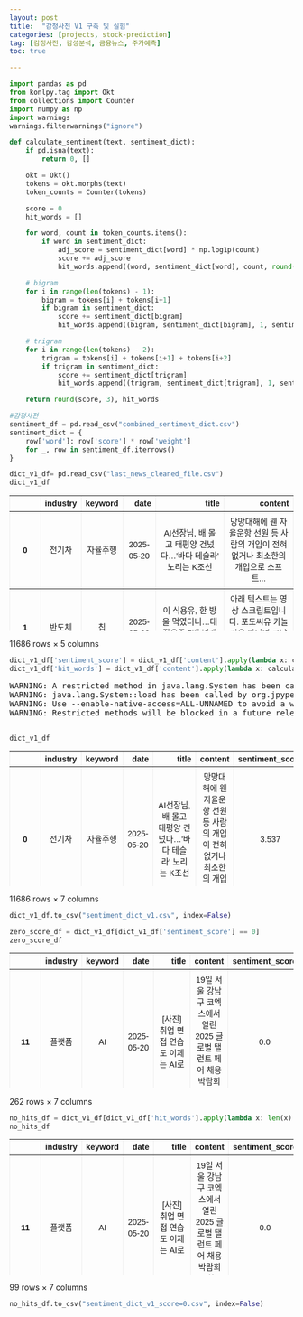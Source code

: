 ```yaml
---
layout: post
title:  "감정사전 V1 구축 및 실험"
categories: [projects, stock-prediction]
tag: [감정사전, 감성분석, 금융뉴스, 주가예측]
toc: true

---
```


<head>
  <style>
    table.dataframe {
      white-space: normal;
      width: 100%;
      height: 240px;
      display: block;
      overflow: auto;
      font-family: Arial, sans-serif;
      font-size: 0.9rem;
      line-height: 20px;
      text-align: center;
      border: 0px !important;
    }

    table.dataframe th {
      text-align: center;
      font-weight: bold;
      padding: 8px;
    }

    table.dataframe td {
      text-align: center;
      padding: 8px;
    }

    table.dataframe tr:hover {
      background: #b8d1f3; 
    }

    .output_prompt {
      overflow: auto;
      font-size: 0.9rem;
      line-height: 1.45;
      border-radius: 0.3rem;
      -webkit-overflow-scrolling: touch;
      padding: 0.8rem;
      margin-top: 0;
      margin-bottom: 15px;
      font: 1rem Consolas, "Liberation Mono", Menlo, Courier, monospace;
      color: $code-text-color;
      border: solid 1px $border-color;
      border-radius: 0.3rem;
      word-break: normal;
      white-space: pre;
    }

  .dataframe tbody tr th:only-of-type {
      vertical-align: middle;
  }

  .dataframe tbody tr th {
      vertical-align: top;
  }

  .dataframe thead th {
      text-align: center !important;
      padding: 8px;
  }

  .page__content p {
      margin: 0 0 0px !important;
  }

  .page__content p > strong {
    font-size: 0.8rem !important;
  }

  </style>
</head>



```python
import pandas as pd
from konlpy.tag import Okt
from collections import Counter
import numpy as np
import warnings
warnings.filterwarnings("ignore") 
```


```python
def calculate_sentiment(text, sentiment_dict):
    if pd.isna(text):
        return 0, []

    okt = Okt()
    tokens = okt.morphs(text)
    token_counts = Counter(tokens)

    score = 0
    hit_words = []

    for word, count in token_counts.items():
        if word in sentiment_dict:
            adj_score = sentiment_dict[word] * np.log1p(count)
            score += adj_score
            hit_words.append((word, sentiment_dict[word], count, round(adj_score, 3)))

    # bigram
    for i in range(len(tokens) - 1):
        bigram = tokens[i] + tokens[i+1]
        if bigram in sentiment_dict:
            score += sentiment_dict[bigram]
            hit_words.append((bigram, sentiment_dict[bigram], 1, sentiment_dict[bigram]))

    # trigram
    for i in range(len(tokens) - 2):
        trigram = tokens[i] + tokens[i+1] + tokens[i+2]
        if trigram in sentiment_dict:
            score += sentiment_dict[trigram]
            hit_words.append((trigram, sentiment_dict[trigram], 1, sentiment_dict[trigram]))

    return round(score, 3), hit_words
```


```python
#감정사전
sentiment_df = pd.read_csv("combined_sentiment_dict.csv")
sentiment_dict = {
    row['word']: row['score'] * row['weight'] 
    for _, row in sentiment_df.iterrows()
}
```


```python
dict_v1_df= pd.read_csv("last_news_cleaned_file.csv")
dict_v1_df
```

<div>
<style scoped>
    .dataframe tbody tr th:only-of-type {
        vertical-align: middle;
    }

    .dataframe tbody tr th {
        vertical-align: top;
    }

    .dataframe thead th {
        text-align: right;
    }
</style>
<table border="1" class="dataframe">
  <thead>
    <tr style="text-align: right;">
      <th></th>
      <th>industry</th>
      <th>keyword</th>
      <th>date</th>
      <th>title</th>
      <th>content</th>
    </tr>
  </thead>
  <tbody>
    <tr>
      <th>0</th>
      <td>전기차</td>
      <td>자율주행</td>
      <td>2025-05-20</td>
      <td>AI선장님, 배 몰고 태평양 건넜다…'바다 테슬라' 노리는 K조선</td>
      <td>망망대해에 웬 자율운항 선원 등 사람의 개입이 전혀 없거나 최소한의 개입으로 소프트...</td>
    </tr>
    <tr>
      <th>1</th>
      <td>반도체</td>
      <td>칩</td>
      <td>2025-05-20</td>
      <td>이 식용유, 한 방울 먹였더니…대장용종 5배 넘게 늘었다</td>
      <td>아래 텍스트는 영상 스크립트입니다. 포도씨유 카놀라유 아니면 그냥 식용유 라고 부르...</td>
    </tr>
    <tr>
      <th>2</th>
      <td>반도체</td>
      <td>IM</td>
      <td>2025-05-19</td>
      <td>SKT 전 가입자 유심 털렸다…복제폰 우려 IMEI도 유출 가능성</td>
      <td>SK텔레콤 해킹으로 가입자 전원의 유심 USIM 정보뿐 아니라 개인정보가 관리되는 ...</td>
    </tr>
    <tr>
      <th>3</th>
      <td>반도체</td>
      <td>공정</td>
      <td>2025-05-20</td>
      <td>굴착기·휠로더 생산력 56% 향상…HD현대건설기계 신공장 준공</td>
      <td>HD현대건설기계는 20일 울산 동구 울산캠퍼스에서 스마트팩토리 준공식을 개최했다고 ...</td>
    </tr>
    <tr>
      <th>4</th>
      <td>전기차</td>
      <td>현대차</td>
      <td>2025-05-20</td>
      <td>4대 그룹, 3년간 자산·이익 늘었지만 고용은 '제자리'</td>
      <td>최근 3년간 상위 4대 그룹 삼성 SK 현대차 LG의 자산총액과 순이익이 늘었으나 ...</td>
    </tr>
    <tr>
      <th>...</th>
      <td>...</td>
      <td>...</td>
      <td>...</td>
      <td>...</td>
      <td>...</td>
    </tr>
    <tr>
      <th>11681</th>
      <td>바이오</td>
      <td>면역</td>
      <td>2025-05-18</td>
      <td>[강민성의 헬스토리] 굽힐때 `시큰`…무릎 통증 유발하는 최악의 운동은?</td>
      <td>무릎은 우리 몸의 체중을 대부분 지탱해 주는 중요한 부위로 우리가 어떻게 사용하는지...</td>
    </tr>
    <tr>
      <th>11682</th>
      <td>플랫폼</td>
      <td>플랫폼</td>
      <td>2025-05-18</td>
      <td>글로벌 가상자산, 일부 알트코인 급락세 전환</td>
      <td>알트코인 중심 하락세 이어지며 투자자 긴장이번주 글로벌 가상자산 시장이 전반적인 하...</td>
    </tr>
    <tr>
      <th>11683</th>
      <td>반도체</td>
      <td>공정</td>
      <td>2025-05-18</td>
      <td>[P2E 재조명下] 게임토큰, 넥슨 'NXPC'가 변곡점 될까…'위믹스'는 상폐 위기</td>
      <td>NXPC 바이낸스 이어 업비트 빗썸 상장 3000원대에 거래중 NXPC 의 뒷배는 ...</td>
    </tr>
    <tr>
      <th>11684</th>
      <td>플랫폼</td>
      <td>네이버</td>
      <td>2025-05-18</td>
      <td>카카오, 다음 분사 작업 이달 중 마무리…상반기 이사회 전망</td>
      <td>이달까지 직원 이동 동의 완료 계획 2014년 합병 이후 11년만의 분리성남시 카카...</td>
    </tr>
    <tr>
      <th>11685</th>
      <td>바이오</td>
      <td>바이오</td>
      <td>2025-05-18</td>
      <td>200가지 바이러스 품은 박쥐는 어떻게 멀쩡히 생존할까</td>
      <td>국내 연구팀 세계 최대 박쥐 오가노이드 플랫폼 구축5종 박쥐 오가노이드로 바이러스 ...</td>
    </tr>
  </tbody>
</table>
<p>11686 rows × 5 columns</p>
</div>



```python
dict_v1_df['sentiment_score'] = dict_v1_df['content'].apply(lambda x: calculate_sentiment(x, sentiment_dict)[0])
dict_v1_df['hit_words'] = dict_v1_df['content'].apply(lambda x: calculate_sentiment(x, sentiment_dict)[1])
```

<pre>
WARNING: A restricted method in java.lang.System has been called
WARNING: java.lang.System::load has been called by org.jpype.JPypeContext in an unnamed module (file:/opt/homebrew/Caskroom/miniforge/base/envs/tf-m1/lib/python3.9/site-packages/org.jpype.jar)
WARNING: Use --enable-native-access=ALL-UNNAMED to avoid a warning for callers in this module
WARNING: Restricted methods will be blocked in a future release unless native access is enabled

</pre>

```python
dict_v1_df
```

<div>
<style scoped>
    .dataframe tbody tr th:only-of-type {
        vertical-align: middle;
    }

    .dataframe tbody tr th {
        vertical-align: top;
    }

    .dataframe thead th {
        text-align: right;
    }
</style>
<table border="1" class="dataframe">
  <thead>
    <tr style="text-align: right;">
      <th></th>
      <th>industry</th>
      <th>keyword</th>
      <th>date</th>
      <th>title</th>
      <th>content</th>
      <th>sentiment_score</th>
      <th>hit_words</th>
    </tr>
  </thead>
  <tbody>
    <tr>
      <th>0</th>
      <td>전기차</td>
      <td>자율주행</td>
      <td>2025-05-20</td>
      <td>AI선장님, 배 몰고 태평양 건넜다…'바다 테슬라' 노리는 K조선</td>
      <td>망망대해에 웬 자율운항 선원 등 사람의 개입이 전혀 없거나 최소한의 개입으로 소프트...</td>
      <td>3.537</td>
      <td>[(실수, -1.0, 1, -0.693), (능력, 1.0, 1, 0.693), (...</td>
    </tr>
    <tr>
      <th>1</th>
      <td>반도체</td>
      <td>칩</td>
      <td>2025-05-20</td>
      <td>이 식용유, 한 방울 먹였더니…대장용종 5배 넘게 늘었다</td>
      <td>아래 텍스트는 영상 스크립트입니다. 포도씨유 카놀라유 아니면 그냥 식용유 라고 부르...</td>
      <td>-1.460</td>
      <td>[(좋은, 3.0, 3, 4.159), (안정, 1.0, 6, 1.946), (성,...</td>
    </tr>
    <tr>
      <th>2</th>
      <td>반도체</td>
      <td>IM</td>
      <td>2025-05-19</td>
      <td>SKT 전 가입자 유심 털렸다…복제폰 우려 IMEI도 유출 가능성</td>
      <td>SK텔레콤 해킹으로 가입자 전원의 유심 USIM 정보뿐 아니라 개인정보가 관리되는 ...</td>
      <td>-23.326</td>
      <td>[(유출, -3.0, 5, -5.375), (피해, -1.0, 2, -1.099),...</td>
    </tr>
    <tr>
      <th>3</th>
      <td>반도체</td>
      <td>공정</td>
      <td>2025-05-20</td>
      <td>굴착기·휠로더 생산력 56% 향상…HD현대건설기계 신공장 준공</td>
      <td>HD현대건설기계는 20일 울산 동구 울산캠퍼스에서 스마트팩토리 준공식을 개최했다고 ...</td>
      <td>7.603</td>
      <td>[(고도화, -2.0, 1, -1.386), (능력, 1.0, 2, 1.099), ...</td>
    </tr>
    <tr>
      <th>4</th>
      <td>전기차</td>
      <td>현대차</td>
      <td>2025-05-20</td>
      <td>4대 그룹, 3년간 자산·이익 늘었지만 고용은 '제자리'</td>
      <td>최근 3년간 상위 4대 그룹 삼성 SK 현대차 LG의 자산총액과 순이익이 늘었으나 ...</td>
      <td>18.461</td>
      <td>[(상위, 2.0, 1, 1.386), (돌파, 3.0, 1, 2.079), (꾸준...</td>
    </tr>
    <tr>
      <th>...</th>
      <td>...</td>
      <td>...</td>
      <td>...</td>
      <td>...</td>
      <td>...</td>
      <td>...</td>
      <td>...</td>
    </tr>
    <tr>
      <th>11681</th>
      <td>바이오</td>
      <td>면역</td>
      <td>2025-05-18</td>
      <td>[강민성의 헬스토리] 굽힐때 `시큰`…무릎 통증 유발하는 최악의 운동은?</td>
      <td>무릎은 우리 몸의 체중을 대부분 지탱해 주는 중요한 부위로 우리가 어떻게 사용하는지...</td>
      <td>2.714</td>
      <td>[(해, -2.0, 1, -1.386), (중요한, 1.0, 1, 0.693), (...</td>
    </tr>
    <tr>
      <th>11682</th>
      <td>플랫폼</td>
      <td>플랫폼</td>
      <td>2025-05-18</td>
      <td>글로벌 가상자산, 일부 알트코인 급락세 전환</td>
      <td>알트코인 중심 하락세 이어지며 투자자 긴장이번주 글로벌 가상자산 시장이 전반적인 하...</td>
      <td>-12.317</td>
      <td>[(하락, -3.0, 12, -7.695), (상위, 2.0, 2, 2.197), ...</td>
    </tr>
    <tr>
      <th>11683</th>
      <td>반도체</td>
      <td>공정</td>
      <td>2025-05-18</td>
      <td>[P2E 재조명下] 게임토큰, 넥슨 'NXPC'가 변곡점 될까…'위믹스'는 상폐 위기</td>
      <td>NXPC 바이낸스 이어 업비트 빗썸 상장 3000원대에 거래중 NXPC 의 뒷배는 ...</td>
      <td>-2.811</td>
      <td>[(상폐, -6.0, 2, -6.592), (위기, -3.0, 2, -3.296),...</td>
    </tr>
    <tr>
      <th>11684</th>
      <td>플랫폼</td>
      <td>네이버</td>
      <td>2025-05-18</td>
      <td>카카오, 다음 분사 작업 이달 중 마무리…상반기 이사회 전망</td>
      <td>이달까지 직원 이동 동의 완료 계획 2014년 합병 이후 11년만의 분리성남시 카카...</td>
      <td>-0.405</td>
      <td>[(정, 1.0, 2, 1.099), (해, -2.0, 2, -2.197), (함께...</td>
    </tr>
    <tr>
      <th>11685</th>
      <td>바이오</td>
      <td>바이오</td>
      <td>2025-05-18</td>
      <td>200가지 바이러스 품은 박쥐는 어떻게 멀쩡히 생존할까</td>
      <td>국내 연구팀 세계 최대 박쥐 오가노이드 플랫폼 구축5종 박쥐 오가노이드로 바이러스 ...</td>
      <td>-10.924</td>
      <td>[(바이러스, -1.0, 20, -3.045), (공포, -6.0, 1, -4.15...</td>
    </tr>
  </tbody>
</table>
<p>11686 rows × 7 columns</p>
</div>



```python
dict_v1_df.to_csv("sentiment_dict_v1.csv", index=False)
```


```python
zero_score_df = dict_v1_df[dict_v1_df['sentiment_score'] == 0]
zero_score_df
```

<div>
<style scoped>
    .dataframe tbody tr th:only-of-type {
        vertical-align: middle;
    }

    .dataframe tbody tr th {
        vertical-align: top;
    }

    .dataframe thead th {
        text-align: right;
    }
</style>
<table border="1" class="dataframe">
  <thead>
    <tr style="text-align: right;">
      <th></th>
      <th>industry</th>
      <th>keyword</th>
      <th>date</th>
      <th>title</th>
      <th>content</th>
      <th>sentiment_score</th>
      <th>hit_words</th>
    </tr>
  </thead>
  <tbody>
    <tr>
      <th>11</th>
      <td>플랫폼</td>
      <td>AI</td>
      <td>2025-05-20</td>
      <td>[사진] 취업 면접 연습도 이제는 AI로</td>
      <td>19일 서울 강남구 코엑스에서 열린 2025 글로벌 탤런트 페어 채용박람회를 찾은 ...</td>
      <td>0.0</td>
      <td>[]</td>
    </tr>
    <tr>
      <th>18</th>
      <td>전기차</td>
      <td>현대차</td>
      <td>2025-05-20</td>
      <td>[Biz &amp; Now] 보스턴 다이내믹스, DHL에 로봇 1000대 공급</td>
      <td>현대차그룹 로봇 계열사 보스턴 다이내믹스가 글로벌 종합물류기업 DHL그룹에 물류 자...</td>
      <td>0.0</td>
      <td>[]</td>
    </tr>
    <tr>
      <th>19</th>
      <td>플랫폼</td>
      <td>미디어</td>
      <td>2025-05-20</td>
      <td>황금연휴 때 해외서 돈 펑펑…카드결제 증가율 국내의 5배</td>
      <td>지난 1 6일 황금연휴 기간 해외 소비가 국내 소비보다 크게 늘어난 것으로 나타났다...</td>
      <td>0.0</td>
      <td>[(도움, 1.0, 1, 0.693), (해, -2.0, 1, -1.386), (쓴...</td>
    </tr>
    <tr>
      <th>32</th>
      <td>플랫폼</td>
      <td>미디어</td>
      <td>2025-05-19</td>
      <td>황금연휴에 국내 카드 결제 3.1% 늘었지만, 해외는 17.5%↑</td>
      <td>지난 1 6일 황금연휴 기간 해외 소비가 국내 소비보다 크게 늘어난 것으로 나타났다...</td>
      <td>0.0</td>
      <td>[(도움, 1.0, 1, 0.693), (해, -2.0, 1, -1.386), (쓴...</td>
    </tr>
    <tr>
      <th>94</th>
      <td>바이오</td>
      <td>셀트리온</td>
      <td>2025-05-16</td>
      <td>서정진 회장 “미국의 의약품 관세부과, 사업 성장 기회”</td>
      <td>서정진 사진 셀트리온 회장이 미국 트럼프 행정부의 의약품 정책 변화와 관련해 바이오...</td>
      <td>-0.0</td>
      <td>[(해, -2.0, 2, -2.197), (기회, 3.0, 2, 3.296), (없...</td>
    </tr>
    <tr>
      <th>...</th>
      <td>...</td>
      <td>...</td>
      <td>...</td>
      <td>...</td>
      <td>...</td>
      <td>...</td>
      <td>...</td>
    </tr>
    <tr>
      <th>10896</th>
      <td>플랫폼</td>
      <td>네이버</td>
      <td>2025-04-17</td>
      <td>한국공항공사, 카카오맵 실내지도 서비스 전국공항 확대</td>
      <td>한국공항공사는 올해 상반기 안에 카카오맵 실내지도 서비스를 전국 공항으로 확대한다고...</td>
      <td>0.0</td>
      <td>[(쉽게, 1.0, 1, 0.693), (함께, 1.0, 1, 0.693), (해,...</td>
    </tr>
    <tr>
      <th>10973</th>
      <td>에너지</td>
      <td>에너지</td>
      <td>2025-03-31</td>
      <td>김승연 회장, ㈜한화 지분 11.32% 세 아들에 증여</td>
      <td>김승연 한화그룹 회장이 한화 지분 22.65 중 11.32 를 세 아들에게 증여한다...</td>
      <td>0.0</td>
      <td>[(공시, 0.0, 1, 0.0), (오해, -1.0, 1, -0.693), (측은...</td>
    </tr>
    <tr>
      <th>11016</th>
      <td>반도체</td>
      <td>삼성전자</td>
      <td>2025-03-19</td>
      <td>삼성전자 오늘 주주총회...국내 기업 주총 시즌 본격 개막</td>
      <td>삼성전자의 제56기 정기 주주총회가 19일 오전 경기도 수원컨벤션센터에서 개최된다....</td>
      <td>0.0</td>
      <td>[(성, 0.0, 4, 0.0), (위기, -3.0, 1, -2.079), (개선,...</td>
    </tr>
    <tr>
      <th>11203</th>
      <td>반도체</td>
      <td>공정</td>
      <td>2025-01-21</td>
      <td>첫 직선제, ‘맥 빠진 선거’되나… 예비후보 등록 접수 ‘한산’ [제1회 전국동시새...</td>
      <td>중앙선거관리위원회에 위임 MG새마을금고중앙회 60년 역사 사상 처음 직선제로 치러지...</td>
      <td>0.0</td>
      <td>[(해, -2.0, 1, -1.386), (위반, -3.0, 1, -2.079), ...</td>
    </tr>
    <tr>
      <th>11580</th>
      <td>플랫폼</td>
      <td>AI</td>
      <td>2025-05-18</td>
      <td>오픈AI, UAE 세계 최대 규모 데이터센터 건설 지원 예정</td>
      <td>오픈AI로고. 연합뉴스챗GPT개발사 오픈AI가 아랍에미리트 UAE 에 들어설 세계 ...</td>
      <td>0.0</td>
      <td>[(함께, 1.0, 3, 1.386), (해, -2.0, 1, -1.386), (성...</td>
    </tr>
  </tbody>
</table>
<p>262 rows × 7 columns</p>
</div>



```python
no_hits_df = dict_v1_df[dict_v1_df['hit_words'].apply(lambda x: len(x) == 0)]
no_hits_df
```

<div>
<style scoped>
    .dataframe tbody tr th:only-of-type {
        vertical-align: middle;
    }

    .dataframe tbody tr th {
        vertical-align: top;
    }

    .dataframe thead th {
        text-align: right;
    }
</style>
<table border="1" class="dataframe">
  <thead>
    <tr style="text-align: right;">
      <th></th>
      <th>industry</th>
      <th>keyword</th>
      <th>date</th>
      <th>title</th>
      <th>content</th>
      <th>sentiment_score</th>
      <th>hit_words</th>
    </tr>
  </thead>
  <tbody>
    <tr>
      <th>11</th>
      <td>플랫폼</td>
      <td>AI</td>
      <td>2025-05-20</td>
      <td>[사진] 취업 면접 연습도 이제는 AI로</td>
      <td>19일 서울 강남구 코엑스에서 열린 2025 글로벌 탤런트 페어 채용박람회를 찾은 ...</td>
      <td>0.0</td>
      <td>[]</td>
    </tr>
    <tr>
      <th>18</th>
      <td>전기차</td>
      <td>현대차</td>
      <td>2025-05-20</td>
      <td>[Biz &amp; Now] 보스턴 다이내믹스, DHL에 로봇 1000대 공급</td>
      <td>현대차그룹 로봇 계열사 보스턴 다이내믹스가 글로벌 종합물류기업 DHL그룹에 물류 자...</td>
      <td>0.0</td>
      <td>[]</td>
    </tr>
    <tr>
      <th>129</th>
      <td>플랫폼</td>
      <td>AI</td>
      <td>2025-05-15</td>
      <td>[사진] 이리 오세요 … AI·VR 기술의 초대장</td>
      <td>한 관람객이 14일 서울 강남구 코엑스에서 열린 국제인공지능대전에서 인공지능 AI ...</td>
      <td>0.0</td>
      <td>[]</td>
    </tr>
    <tr>
      <th>138</th>
      <td>플랫폼</td>
      <td>메타</td>
      <td>2025-05-15</td>
      <td>[Biz &amp; Now] 두산스코다파워, 체코 음악축제 후원</td>
      <td>두산에너빌리티의 체코 자회사 두산스코다파워가 체코 최대 음악 축제인 프라하의 봄 국...</td>
      <td>0.0</td>
      <td>[]</td>
    </tr>
    <tr>
      <th>147</th>
      <td>플랫폼</td>
      <td>카카오</td>
      <td>2025-05-14</td>
      <td>카카오톡에서도  '…' 보인다…실시간 입력 중 표시</td>
      <td>카카오톡에서 메시지 입력 상태를 보여주는 기능이 추가된다. 14일 업계에 따르면 카...</td>
      <td>0.0</td>
      <td>[]</td>
    </tr>
    <tr>
      <th>...</th>
      <td>...</td>
      <td>...</td>
      <td>...</td>
      <td>...</td>
      <td>...</td>
      <td>...</td>
      <td>...</td>
    </tr>
    <tr>
      <th>10401</th>
      <td>반도체</td>
      <td>CE</td>
      <td>2024-12-13</td>
      <td>하나캐피탈 신임 대표에 김용석 하나은행 부행장</td>
      <td>김용석 하나캐피탈 대표 후보자 양동원 하나저축은행 대표 후보자 하나캐피탈의 신임 대...</td>
      <td>0.0</td>
      <td>[]</td>
    </tr>
    <tr>
      <th>10409</th>
      <td>플랫폼</td>
      <td>모바일</td>
      <td>2024-12-13</td>
      <td>소비자 만족도, 통신3사보다 알뜰폰에 완전히 기울어</td>
      <td>하반기 통신사 만족도 조사에서 알뜰폰이 693점으로 통신 3사 평균 676점보다 1...</td>
      <td>0.0</td>
      <td>[]</td>
    </tr>
    <tr>
      <th>10456</th>
      <td>전기차</td>
      <td>현대차</td>
      <td>2024-12-10</td>
      <td>기아 노조, 현대차 이어 내일 '정권 퇴진 요구' 부분파업</td>
      <td>기아 오토랜드 광주 현대차에 이어 기아 노동조합이 정권 퇴진 운동 에 나선 민주노총...</td>
      <td>0.0</td>
      <td>[]</td>
    </tr>
    <tr>
      <th>10737</th>
      <td>반도체</td>
      <td>엔비디아</td>
      <td>2024-11-25</td>
      <td>글로벌 스타트업 축제 '컴업' 내달 개최…40여 개국 참가</td>
      <td>다음 달 11일과 12일 서울에서 글로벌 스타트업 축제인 컴업 2024 가 열립니다...</td>
      <td>0.0</td>
      <td>[]</td>
    </tr>
    <tr>
      <th>10868</th>
      <td>반도체</td>
      <td>공정</td>
      <td>2025-04-25</td>
      <td>애플, '탈중국 현실화'…"내년부터 아이폰 전량, 인도서 생산"</td>
      <td>애플이 내년부터 미국에서 판매되는 모든 아이폰의 조립 공정을 인도로 이전할 것이라고...</td>
      <td>0.0</td>
      <td>[]</td>
    </tr>
  </tbody>
</table>
<p>99 rows × 7 columns</p>
</div>



```python
no_hits_df.to_csv("sentiment_dict_v1_score=0.csv", index=False)
```
